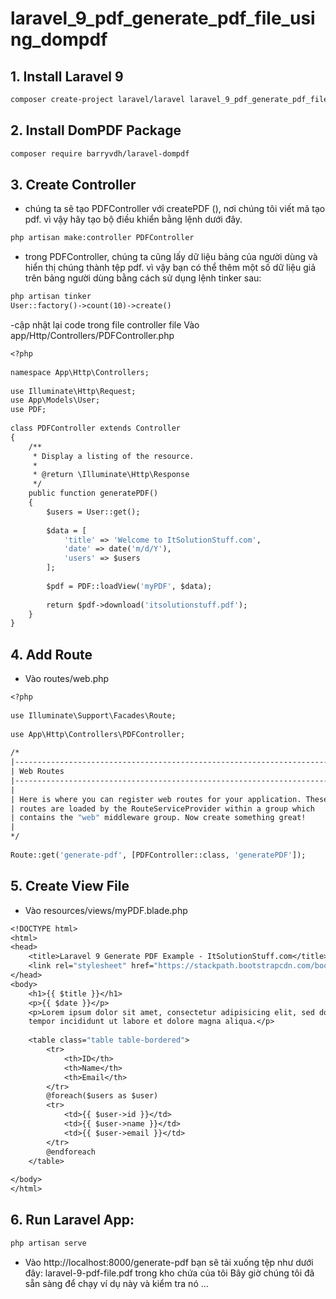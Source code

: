 # laravel_9_pdf_generate_pdf_file_using_dompdf
## 1. Install Laravel 9
```Dockerfile
composer create-project laravel/laravel laravel_9_pdf_generate_pdf_file_using_dompdf
```
## 2. Install DomPDF Package
```Dockerfile
composer require barryvdh/laravel-dompdf
```
## 3. Create Controller
- chúng ta sẽ tạo PDFController với createPDF (), nơi chúng tôi viết mã tạo pdf. vì vậy hãy tạo bộ điều khiển bằng lệnh dưới đây.
```Dockerfile
php artisan make:controller PDFController
```
- trong PDFController, chúng ta cũng lấy dữ liệu bảng của người dùng và hiển thị chúng thành tệp pdf. vì vậy bạn có thể thêm một số dữ liệu giả trên bảng người dùng bằng cách sử dụng lệnh tinker sau:
```Dockerfile
php artisan tinker
User::factory()->count(10)->create()
``` 
-cập nhật lại code trong file controller file Vào app/Http/Controllers/PDFController.php  
```Dockerfile
<?php
  
namespace App\Http\Controllers;
  
use Illuminate\Http\Request;
use App\Models\User;
use PDF;
  
class PDFController extends Controller
{
    /**
     * Display a listing of the resource.
     *
     * @return \Illuminate\Http\Response
     */
    public function generatePDF()
    {
        $users = User::get();
  
        $data = [
            'title' => 'Welcome to ItSolutionStuff.com',
            'date' => date('m/d/Y'),
            'users' => $users
        ]; 
            
        $pdf = PDF::loadView('myPDF', $data);
     
        return $pdf->download('itsolutionstuff.pdf');
    }
}
``` 
## 4. Add Route
- Vào routes/web.php
```Dockerfile
<?php
  
use Illuminate\Support\Facades\Route;
  
use App\Http\Controllers\PDFController;
  
/*
|--------------------------------------------------------------------------
| Web Routes
|--------------------------------------------------------------------------
|
| Here is where you can register web routes for your application. These
| routes are loaded by the RouteServiceProvider within a group which
| contains the "web" middleware group. Now create something great!
|
*/
  
Route::get('generate-pdf', [PDFController::class, 'generatePDF']);
```
## 5. Create View File
- Vào resources/views/myPDF.blade.php
```Dockerfile
<!DOCTYPE html>
<html>
<head>
    <title>Laravel 9 Generate PDF Example - ItSolutionStuff.com</title>
    <link rel="stylesheet" href="https://stackpath.bootstrapcdn.com/bootstrap/4.3.1/css/bootstrap.min.css" integrity="sha384-ggOyR0iXCbMQv3Xipma34MD+dH/1fQ784/j6cY/iJTQUOhcWr7x9JvoRxT2MZw1T" crossorigin="anonymous">
</head>
<body>
    <h1>{{ $title }}</h1>
    <p>{{ $date }}</p>
    <p>Lorem ipsum dolor sit amet, consectetur adipisicing elit, sed do eiusmod
    tempor incididunt ut labore et dolore magna aliqua.</p>
  
    <table class="table table-bordered">
        <tr>
            <th>ID</th>
            <th>Name</th>
            <th>Email</th>
        </tr>
        @foreach($users as $user)
        <tr>
            <td>{{ $user->id }}</td>
            <td>{{ $user->name }}</td>
            <td>{{ $user->email }}</td>
        </tr>
        @endforeach
    </table>
  
</body>
</html>
``` 
## 6. Run Laravel App:
```Dockerfile
php artisan serve
``` 
- Vào http://localhost:8000/generate-pdf
bạn sẽ tải xuống tệp như dưới đây:
laravel-9-pdf-file.pdf trong kho chứa của tôi
Bây giờ chúng tôi đã sẵn sàng để chạy ví dụ này và kiểm tra nó ...
